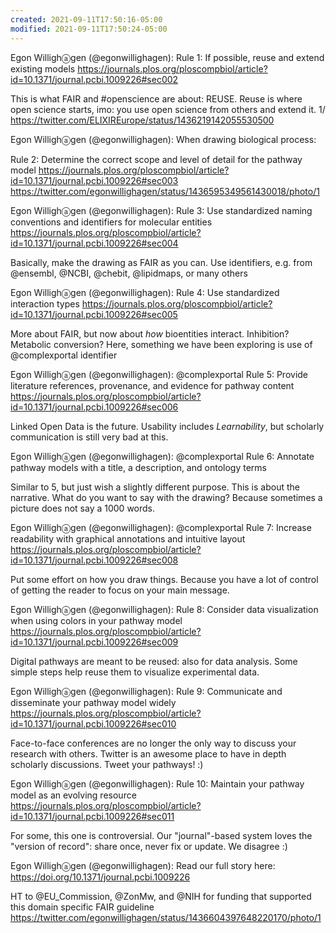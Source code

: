 ```yaml
---
created: 2021-09-11T17:50:16-05:00
modified: 2021-09-11T17:50:24-05:00
---
```


Egon Willighⓐgen (@egonwillighagen): Rule 1: If possible, reuse and extend existing models https://journals.plos.org/ploscompbiol/article?id=10.1371/journal.pcbi.1009226#sec002

This is what FAIR and #openscience are about: REUSE. Reuse is where open science starts, imo: you use open science from others and extend it. 1/ https://twitter.com/ELIXIREurope/status/1436219142055530500

Egon Willighⓐgen (@egonwillighagen): When drawing biological process:

Rule 2: Determine the correct scope and level of detail for the pathway model https://journals.plos.org/ploscompbiol/article?id=10.1371/journal.pcbi.1009226#sec003 https://twitter.com/egonwillighagen/status/1436595349561430018/photo/1

Egon Willighⓐgen (@egonwillighagen): Rule 3: Use standardized naming conventions and identifiers for molecular entities https://journals.plos.org/ploscompbiol/article?id=10.1371/journal.pcbi.1009226#sec004

Basically, make the drawing as FAIR as you can. Use identifiers, e.g. from @ensembl, @NCBI, @chebit, @lipidmaps, or many others

Egon Willighⓐgen (@egonwillighagen): Rule 4: Use standardized interaction types https://journals.plos.org/ploscompbiol/article?id=10.1371/journal.pcbi.1009226#sec005

More about FAIR, but now about *how* bioentities interact. Inhibition? Metabolic conversion? Here, something we have been exploring is use of @complexportal identifier

Egon Willighⓐgen (@egonwillighagen): @complexportal Rule 5: Provide literature references, provenance, and evidence for pathway content https://journals.plos.org/ploscompbiol/article?id=10.1371/journal.pcbi.1009226#sec006

Linked Open Data is the future. Usability includes *Learnability*, but scholarly communication is still very bad at this.

Egon Willighⓐgen (@egonwillighagen): @complexportal Rule 6: Annotate pathway models with a title, a description, and ontology terms

Similar to 5, but just wish a slightly different purpose. This is about the narrative. What do you want to say with the drawing? Because sometimes a picture does not say a 1000 words.

Egon Willighⓐgen (@egonwillighagen): @complexportal Rule 7: Increase readability with graphical annotations and intuitive layout https://journals.plos.org/ploscompbiol/article?id=10.1371/journal.pcbi.1009226#sec008

Put some effort on how you draw things. Because you have a lot of control of getting the reader to focus on your main message.

Egon Willighⓐgen (@egonwillighagen): Rule 8: Consider data visualization when using colors in your pathway model https://journals.plos.org/ploscompbiol/article?id=10.1371/journal.pcbi.1009226#sec009

Digital pathways are meant to be reused: also for data analysis. Some simple steps help reuse them to visualize experimental data.

Egon Willighⓐgen (@egonwillighagen): Rule 9: Communicate and disseminate your pathway model widely https://journals.plos.org/ploscompbiol/article?id=10.1371/journal.pcbi.1009226#sec010

Face-to-face conferences are no longer the only way to discuss your research with others. Twitter is an awesome place to have in depth scholarly discussions. Tweet your pathways! :)

Egon Willighⓐgen (@egonwillighagen): Rule 10: Maintain your pathway model as an evolving resource https://journals.plos.org/ploscompbiol/article?id=10.1371/journal.pcbi.1009226#sec011

For some, this one is controversial. Our "journal"-based system loves the "version of record": share once, never fix or update. We disagree :)

Egon Willighⓐgen (@egonwillighagen): Read our full story here: https://doi.org/10.1371/journal.pcbi.1009226

HT to @EU_Commission, @ZonMw, and @NIH for funding that supported this domain specific FAIR guideline https://twitter.com/egonwillighagen/status/1436604397648220170/photo/1
